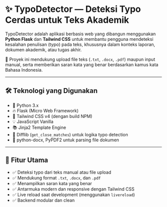 # ✨ TypoDetector — Deteksi Typo Cerdas untuk Teks Akademik

TypoDetector adalah aplikasi berbasis web yang dibangun menggunakan **Python Flask** dan **Tailwind CSS** untuk membantu pengguna mendeteksi kesalahan penulisan (typo) pada teks, khususnya dalam konteks laporan, dokumen akademik, atau tugas akhir.

🚀 Proyek ini mendukung upload file teks (`.txt`, `.docx`, `.pdf`) maupun input manual, serta memberikan saran kata yang benar berdasarkan kamus kata Bahasa Indonesia.

---

## 🛠️ Teknologi yang Digunakan

- 🐍 Python 3.x
- 🔥 Flask (Micro Web Framework)
- 🎨 Tailwind CSS v4 (dengan build NPM)
- 💡 JavaScript Vanilla
- 📚 Jinja2 Template Engine
- 🧠 Difflib (`get_close_matches`) untuk logika typo detection
- 📄 python-docx, PyPDF2 untuk parsing file dokumen

---

## 🎯 Fitur Utama

- ✅ Deteksi typo dari teks manual atau file upload
- ✅ Mendukung format `.txt`, `.docx`, dan `.pdf`
- ✅ Menampilkan saran kata yang benar
- ✅ Antarmuka modern dan responsive dengan Tailwind CSS
- ✅ Live reload saat development (menggunakan `livereload`)
- ✅ Backend modular dan clean
